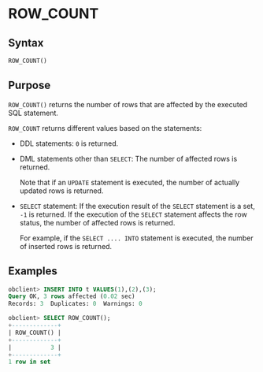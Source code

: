 # ROW_COUNT

## Syntax

```sql
ROW_COUNT()
```

## Purpose

`ROW_COUNT()` returns the number of rows that are affected by the executed SQL statement.

`ROW_COUNT` returns different values based on the statements:

* DDL statements: `0` is returned.

* DML statements other than `SELECT`: The number of affected rows is returned.

   Note that if an `UPDATE` statement is executed, the number of actually updated rows is returned.

* `SELECT` statement: If the execution result of the `SELECT` statement is a set, `-1` is returned. If the execution of the `SELECT` statement affects the row status, the number of affected rows is returned.

   For example, if the `SELECT .... INTO` statement is executed, the number of inserted rows is returned.

## Examples

```sql
obclient> INSERT INTO t VALUES(1),(2),(3);
Query OK, 3 rows affected (0.02 sec)
Records: 3  Duplicates: 0  Warnings: 0

obclient> SELECT ROW_COUNT();
+-------------+
| ROW_COUNT() |
+-------------+
|           3 |
+-------------+
1 row in set
```
